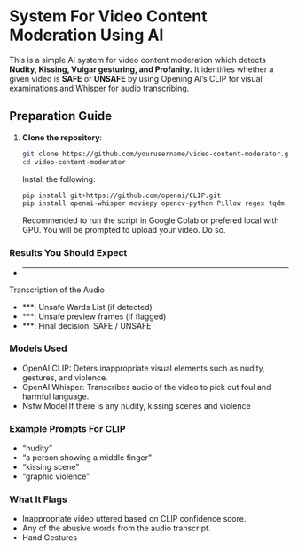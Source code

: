 # System For Video Content Moderation Using AI

This is a simple AI system for video content moderation which detects **Nudity, Kissing, Vulgar gesturing, and Profanity.** It identifies whether a given video is **SAFE** or **UNSAFE** by using Opening AI’s CLIP for visual examinations and Whisper for audio transcribing.

## Preparation Guide
1. **Clone the repository**:
   ```bash
   git clone https://github.com/yourusername/video-content-moderator.git
   cd video-content-moderator
   ```
   Install the following:
   ```bash
   pip install git+https://github.com/openai/CLIP.git
   pip install openai-whisper moviepy opencv-python Pillow regex tqdm ffmpeg-python
   ```
   Recommended to run the script in Google Colab or prefered local with GPU.
   You will be prompted to upload your video. Do so.

### Results You Should Expect
- ***
Transcription of the Audio
- ***:
Unsafe Wards List (if detected)
- ***:
Unsafe preview frames (if flagged)
- ***:
Final decision:  SAFE /  UNSAFE

### Models Used
- OpenAI CLIP: 
Deters inappropriate visual elements such as nudity, gestures, and violence.
- OpenAI Whisper: 
Transcribes audio of the video to pick out foul and harmful language.
- Nsfw Model
  If there is any nudity, kissing scenes and violence 

### Example Prompts For CLIP
- “nudity”
- “a person showing a middle finger”
- “kissing scene”
- “graphic violence” 

### What It Flags
- Inappropriate video uttered based on CLIP confidence score. 
- Any of the abusive words from the audio transcript.
- Hand Gestures 

